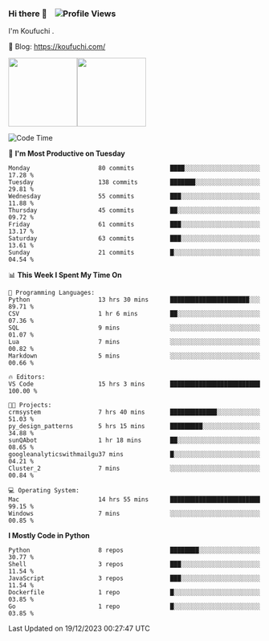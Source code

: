 ### Hi there 👋 &nbsp;&nbsp; ![Profile Views](http://img.shields.io/badge/Profile%20Views-1222-blue)

I'm Koufuchi . 

📔 Blog: <https://koufuchi.com/>

<img align="" height="137px" src="https://github-readme-stats-seven-nu-30.vercel.app/api?username=Koufuchi&hide=issues,contribs&show_icons=true&line_height=21&theme=radical&locale=en" /><img align="" height="137px" src="https://github-readme-stats-seven-nu-30.vercel.app/api/top-langs/?username=Koufuchi&layout=compact&hide=blade,html,css,pug,scss&theme=radical&locale=en" />

<!--START_SECTION:waka-->
![Code Time](http://img.shields.io/badge/Code%20Time-219%20hrs%2019%20mins-blue)

📅 **I'm Most Productive on Tuesday** 

```text
Monday                   80 commits          ████░░░░░░░░░░░░░░░░░░░░░   17.28 % 
Tuesday                  138 commits         ███████░░░░░░░░░░░░░░░░░░   29.81 % 
Wednesday                55 commits          ███░░░░░░░░░░░░░░░░░░░░░░   11.88 % 
Thursday                 45 commits          ██░░░░░░░░░░░░░░░░░░░░░░░   09.72 % 
Friday                   61 commits          ███░░░░░░░░░░░░░░░░░░░░░░   13.17 % 
Saturday                 63 commits          ███░░░░░░░░░░░░░░░░░░░░░░   13.61 % 
Sunday                   21 commits          █░░░░░░░░░░░░░░░░░░░░░░░░   04.54 % 
```


📊 **This Week I Spent My Time On** 

```text
💬 Programming Languages: 
Python                   13 hrs 30 mins      ██████████████████████░░░   89.71 % 
CSV                      1 hr 6 mins         ██░░░░░░░░░░░░░░░░░░░░░░░   07.36 % 
SQL                      9 mins              ░░░░░░░░░░░░░░░░░░░░░░░░░   01.07 % 
Lua                      7 mins              ░░░░░░░░░░░░░░░░░░░░░░░░░   00.82 % 
Markdown                 5 mins              ░░░░░░░░░░░░░░░░░░░░░░░░░   00.66 % 

🔥 Editors: 
VS Code                  15 hrs 3 mins       █████████████████████████   100.00 % 

🐱‍💻 Projects: 
crmsystem                7 hrs 40 mins       █████████████░░░░░░░░░░░░   51.03 % 
py_design_patterns       5 hrs 15 mins       █████████░░░░░░░░░░░░░░░░   34.88 % 
sunQAbot                 1 hr 18 mins        ██░░░░░░░░░░░░░░░░░░░░░░░   08.65 % 
googleanalyticswithmailgu37 mins             █░░░░░░░░░░░░░░░░░░░░░░░░   04.21 % 
Cluster_2                7 mins              ░░░░░░░░░░░░░░░░░░░░░░░░░   00.84 % 

💻 Operating System: 
Mac                      14 hrs 55 mins      █████████████████████████   99.15 % 
Windows                  7 mins              ░░░░░░░░░░░░░░░░░░░░░░░░░   00.85 % 
```

**I Mostly Code in Python** 

```text
Python                   8 repos             ████████░░░░░░░░░░░░░░░░░   30.77 % 
Shell                    3 repos             ███░░░░░░░░░░░░░░░░░░░░░░   11.54 % 
JavaScript               3 repos             ███░░░░░░░░░░░░░░░░░░░░░░   11.54 % 
Dockerfile               1 repo              █░░░░░░░░░░░░░░░░░░░░░░░░   03.85 % 
Go                       1 repo              █░░░░░░░░░░░░░░░░░░░░░░░░   03.85 % 
```




 Last Updated on 19/12/2023 00:27:47 UTC
<!--END_SECTION:waka-->


